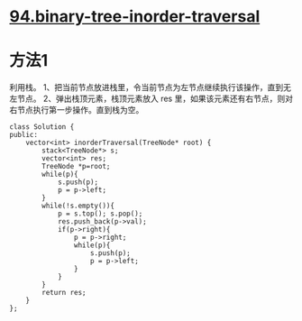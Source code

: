 # [94.binary-tree-inorder-traversal](https://leetcode-cn.com/problems/binary-tree-inorder-traversal/)

# 方法1
利用栈。
1、把当前节点放进栈里，令当前节点为左节点继续执行该操作，直到无左节点。
2、弹出栈顶元素，栈顶元素放入 res 里，如果该元素还有右节点，则对右节点执行第一步操作。直到栈为空。

```
class Solution {
public:
    vector<int> inorderTraversal(TreeNode* root) {
        stack<TreeNode*> s;
        vector<int> res;
        TreeNode *p=root;
        while(p){
            s.push(p);
            p = p->left;
        }
        while(!s.empty()){
            p = s.top(); s.pop();
            res.push_back(p->val);
            if(p->right){
                p = p->right;
                while(p){
                    s.push(p);
                    p = p->left;
                }
            }
        }
        return res;
    }
};
```